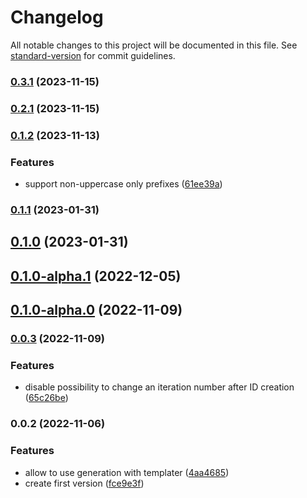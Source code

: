 # Changelog

All notable changes to this project will be documented in this file. See [standard-version](https://github.com/conventional-changelog/standard-version) for commit guidelines.

### [0.3.1](https://github.com/adziok/obsidian-incremental-id/compare/0.3.0...0.3.1) (2023-11-15)

### [0.2.1](https://github.com/adziok/obsidian-incremental-id/compare/0.3.0...0.2.1) (2023-11-15)

### [0.1.2](https://github.com/adziok/obsidian-incremental-id/compare/0.1.1...0.1.2) (2023-11-13)


### Features

* support non-uppercase only prefixes ([61ee39a](https://github.com/adziok/obsidian-incremental-id/commit/61ee39a4c133ab03077d10728883cacce7047eed))

### [0.1.1](https://github.com/adziok/obsidian-incremental-id/compare/0.1.0...0.1.1) (2023-01-31)

## [0.1.0](https://github.com/adziok/obsidian-incremental-id/compare/0.1.0-alpha.1...0.1.0) (2023-01-31)

## [0.1.0-alpha.1](https://github.com/adziok/obsidian-incremental-id/compare/0.1.0-alpha.0...0.1.0-alpha.1) (2022-12-05)

## [0.1.0-alpha.0](https://github.com/adziok/obsidian-incremental-id/compare/0.0.3...0.1.0-alpha.0) (2022-11-09)

### [0.0.3](https://github.com/adziok/obsidian-incremental-id/compare/0.0.2...0.0.3) (2022-11-09)


### Features

* disable possibility to change an iteration number after ID creation ([65c26be](https://github.com/adziok/obsidian-incremental-id/commit/65c26bec5ad3472a64382b8b712be0f211ac5f4b))

### 0.0.2 (2022-11-06)


### Features

* allow to use generation with templater ([4aa4685](https://github.com/adziok/obsidian-incremental-id/commit/4aa468519f7f213b520f70dc8ae76925dd62053c))
* create first version ([fce9e3f](https://github.com/adziok/obsidian-incremental-id/commit/fce9e3fee112fb8831b74740e0475af02db7516d))
